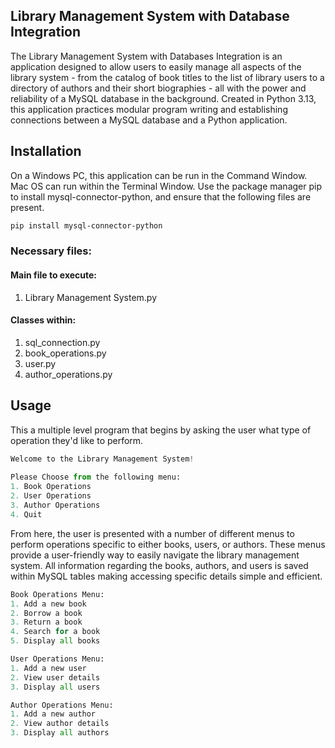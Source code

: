 ## Library Management System with Database Integration
 
The Library Management System with Databases Integration is an application designed to allow users to easily manage all aspects of the library system - from the catalog of book titles to the list of library users to a directory of authors and their short biographies - all with the power and reliability of a MySQL database in the background.
Created in Python 3.13, this application practices modular program writing and establishing connections between a MySQL database and a Python application.
 
## Installation
 
On a Windows PC, this application can be run in the Command Window.
Mac OS can run within the Terminal Window. Use the package manager pip to install mysql-connector-python, and ensure that the following files are present.

```bash
pip install mysql-connector-python
```
### Necessary files:
#### Main file to execute:
1. Library Management System.py
 
#### Classes within:
1. sql_connection.py 
2. book_operations.py
3. user.py
4. author_operations.py
 
## Usage
 
This a multiple level program that begins by asking the user what type of operation they'd like to perform.
```python
Welcome to the Library Management System!
 
Please Choose from the following menu:
1. Book Operations
2. User Operations
3. Author Operations
4. Quit
```
From here, the user is presented with a number of different menus to perform operations specific to either books, users, or authors. These menus provide a user-friendly way to easily navigate the library management system. All information regarding the books, authors, and users is saved within MySQL tables making accessing specific details simple and efficient.
```python
Book Operations Menu:
1. Add a new book
2. Borrow a book
3. Return a book
4. Search for a book
5. Display all books
```
```python
User Operations Menu:
1. Add a new user
2. View user details
3. Display all users
```
 
```python
Author Operations Menu:
1. Add a new author
2. View author details
3. Display all authors
```